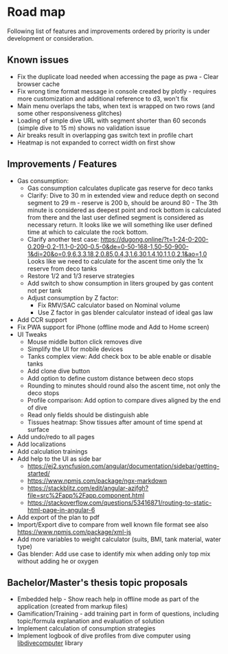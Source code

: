 # Road map

Following list of features and improvements ordered by priority is under development or consideration.

## Known issues

* Fix the duplicate load needed when accessing the page as pwa - Clear browser cache
* Fix wrong time format message in console created by plotly - requires more customization and additional reference to d3, won't fix
* Main menu overlaps the tabs, when text is wrapped on two rows (and some other responsiveness glitches)
* Loading of simple dive URL with segment shorter than 60 seconds (simple dive to 15 m) shows no validation issue
* Air breaks result in overlapping gas switch text in profile chart
* Heatmap is not expanded to correct width on first show

## Improvements / Features

* Gas consumption:
    * Gas consumption calculates duplicate gas reserve for deco tanks
    * Clarify: Dive to 30 m in extended view and reduce depth on second segment to 29 m - reserve is 200 b, should be around 80 -
      The 3th minute is considered as deepest point and rock bottom is calculated from there and the last user defined segment is considered as necessary return.
      It looks like we will something like user defined time at which to calculate the rock bottom.
    * Clarify another test case: https://dugong.online/?t=1-24-0-200-0.209-0,2-11.1-0-200-0.5-0&de=0-50-168-1,50-50-900-1&di=20&o=0,9,6,3,3,18,2,0.85,0.4,3,1.6,30,1.4,10,1,1,0,2,1&ao=1,0
      Looks like we need to calculate for the ascent time only the 1x reserve from deco tanks
    * Restore 1/2 and 1/3 reserve strategies
    * Add switch to show consumption in liters grouped by gas content not per tank
    * Adjust consumption by Z factor:
        * Fix RMV/SAC calculator based on Nominal volume
        * Use Z factor in gas blender calculator instead of ideal gas law
* Add CCR support
* Fix PWA support for iPhone (offline mode and Add to Home screen)
* UI Tweaks
  * Mouse middle button click removes dive
  * Simplify the UI for mobile devices
  * Tanks complex view: Add check box to be able enable or disable tanks
  * Add clone dive button
  * Add option to define custom distance between deco stops
  * Rounding to minutes should round also the ascent time, not only the deco stops
  * Profile comparison: Add option to compare dives aligned by the end of dive
  * Read only fields should be distinguish able
  * Tissues heatmap: Show tissues after amount of time spend at surface
* Add undo/redo to all pages
* Add localizations
* Add calculation trainings
* Add help to the UI as side bar
  * <https://ej2.syncfusion.com/angular/documentation/sidebar/getting-started/>
  * <https://www.npmjs.com/package/ngx-markdown>
  * <https://stackblitz.com/edit/angular-azjfgh?file=src%2Fapp%2Fapp.component.html>
  * <https://stackoverflow.com/questions/53416871/routing-to-static-html-page-in-angular-6>
* Add export of the plan to pdf
* Import/Export dive to compare from well known file format see also <https://www.npmjs.com/package/xml-js>
* Add more variables to weight calculator (suits, BMI, tank material, water type)
* Gas blender: Add use case to identify mix when adding only top mix without adding he or oxygen

## Bachelor/Master's thesis topic proposals

* Embedded help - Show reach help in offline mode as part of the application (created from markup files)
* Gamification/Training - add training part in form of questions, including topic/formula explanation and evaluation of solution
* Implement calculation of consumption strategies
* Implement logbook of dive profiles from dive computer using [libdivecomputer](https://github.com/libdivecomputer/libdivecomputer>) library 
